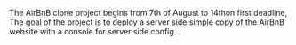 The AirBnB clone project begins from 7th of August to 14thon first deadline,
The goal of the project is to deploy a server side simple copy of the AirBnB website with a console for server side config... 
